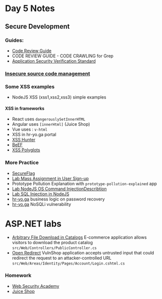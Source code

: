 # Day 5 Notes

## Secure Development

### Guides:

- [Code Review Guide](https://owasp.org/www-pdf-archive/OWASP_Code_Review_Guide_v2.pdf)
- CODE REVIEW GUIDE - CODE CRAWLING for Grep
- [Application Security Verification Standard](https://owasp.org/www-project-application-security-verification-standard/)

### [Insecure source code management](https://github.com/swisskyrepo/PayloadsAllTheThings/tree/master/Insecure%20Source%20Code%20Management)

### Some XSS examples
- NodeJS XSS (xss1,xss2,xss3) simple examples
#### XSS in frameworks
- React uses `dangerouslySetInnerHTML`
- Angular uses `[innerHtml]` (Juice Shop)
- Vue uses : `v-html`
- XSS in hr-yo.ga portal
- [XSS Hunter](https://xsshunter.com/app)
- [BeEF](https://beefproject.com)
- [XSS Polyglots](https://gist.github.com/michenriksen/d729cd67736d750b3551876bbedbe626)
### More Practice 
- [SecureFlag](https://secureflag.owasp.org/)
- [Lab Mass Assignment in User Sign-up](https://secureflag.owasp.org/user/index.html#/exercises/details/f1fb9cb4-559f-460e-af9b-7bfbcd092dd8)
- Prototype Pollution Explanation with `prototype-pollution-explained` app
- [Lab NodeJS OS Command Injection](https://secureflag.owasp.org/user/index.html#/exercises/details/f4a98af5-6392-4ea5-a86d-0bbce98958fe)[Describtion](https://knowledge-base.secureflag.com/vulnerabilities/code_injection/os_command_injection_nodejs.html)
- [Lab SQL Injection in NodeJS](https://secureflag.owasp.org/user/index.html#/exercises/details/8e1f3056-32a3-4382-943a-6956ff93f4dc)
- [hr-yo.ga](https://appsec.hr-yo.ga) business logic on password recovery
- [hr-yo.ga](https://appsec.hr-yo.ga) NoSQLi vulnerability

# ASP.NET labs
- [Arbitrary File Download in Catalogs](https://secureflag.owasp.org/user/index.html#/exercises/details/fc5671b8-f258-4356-b0cc-4e709100d021) E-commerce application allows visitors to download the product catalog `src/Web/Controllers/PublicController.cs`
- [Open Redirect](https://secureflag.owasp.org/user/index.html#/exercises/paths/details/84bc7af1-af23-4eaf-8fad-474e52a0531e) VulnShop application accepts untrusted input that could redirect the request to an attacker-controlled URL `src/Web/Areas/Identity/Pages/Account/Login.cshtml.cs`

### Homework
- [Web Security Academy](https://portswigger.net/web-security)
- [Juice Shop](https://github.com/juice-shop/juice-shop)
